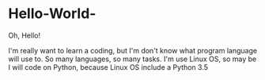 # Hello-World-
Oh, Hello!

I'm really want to learn a coding, but I'm don't know what program language will use to. So many languages, so many tasks. I'm use Linux OS, so may be I will code on Python, because Linux OS include a Python 3.5
